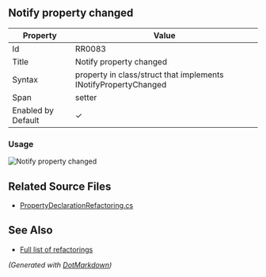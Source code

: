 ## Notify property changed

| Property           | Value                                                           |
| ------------------ | --------------------------------------------------------------- |
| Id                 | RR0083                                                          |
| Title              | Notify property changed                                         |
| Syntax             | property in class/struct that implements INotifyPropertyChanged |
| Span               | setter                                                          |
| Enabled by Default | &#x2713;                                                        |

### Usage

![Notify property changed](../../images/refactorings/NotifyPropertyChanged.png)

## Related Source Files

* [PropertyDeclarationRefactoring.cs](../../src/Refactorings/CSharp/Refactorings/PropertyDeclarationRefactoring.cs)

## See Also

* [Full list of refactorings](Refactorings.md)

*\(Generated with [DotMarkdown](http://github.com/JosefPihrt/DotMarkdown)\)*